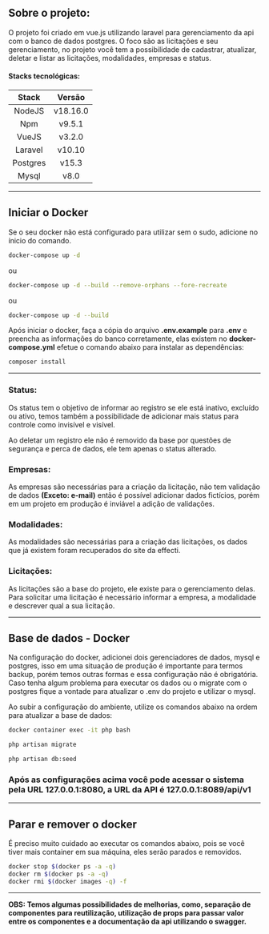 ## Sobre o projeto:

O projeto foi criado em vue.js utilizando laravel para gerenciamento da api com o banco de dados postgres. O foco são as licitações e seu gerenciamento, no projeto você tem a possibilidade de cadastrar, atualizar, deletar e listar as licitações, modalidades, empresas e status.

#### **Stacks tecnológicas:**

|  Stack   |  Versão  |
| :------: | :------: |
|  NodeJS  | v18.16.0 |
|   Npm    |  v9.5.1  |
|  VueJS   |  v3.2.0  |
| Laravel  |  v10.10  |
| Postgres |  v15.3   |
|  Mysql   |   v8.0   |

---

## Iniciar o Docker

Se o seu docker não está configurado para utilizar sem o sudo, adicione no ínicio do comando.

```bash
docker-compose up -d
```

ou

```bash
docker-compose up -d --build --remove-orphans --fore-recreate
```

ou

```bash
docker-compose up -d --build
```

Após iniciar o docker, faça a cópia do arquivo **.env.example** para **.env** e preencha as informações do banco corretamente, elas existem no **docker-compose.yml** efetue o comando abaixo para instalar as dependências:

```bash
composer install
```

---

### **Status:**

Os status tem o objetivo de informar ao registro se ele está inativo, excluído ou ativo, temos também a possibilidade de adicionar mais status para controle como invisível e visível.

Ao deletar um registro ele não é removido da base por questões de segurança e perca de dados, ele tem apenas o status alterado.

### **Empresas:**

As empresas são necessárias para a criação da licitação, não tem validação de dados **(Exceto: e-mail)** então é possível adicionar dados fictícios, porém em um projeto em produção é inviável a adição de validações.

### **Modalidades:**

As modalidades são necessárias para a criação das licitações, os dados que já existem foram recuperados do site da effecti.

### **Licitações:**

As licitações são a base do projeto, ele existe para o gerenciamento delas. Para solicitar uma licitação é necessário informar a empresa, a modalidade e descrever qual a sua licitação.

---

## **Base de dados - Docker**

Na configuração do docker, adicionei dois gerenciadores de dados, mysql e postgres, isso em uma situação de produção é importante para termos backup, porém temos outras formas e essa configuração não é obrigatória. Caso tenha algum problema para executar os dados ou o migrate com o postgres fique a vontade para atualizar o .env do projeto e utilizar o mysql.

Ao subir a configuração do ambiente, utilize os comandos abaixo na ordem para atualizar a base de dados:

```bash
docker container exec -it php bash
```

```bash
php artisan migrate
```

```bash
php artisan db:seed
```

### Após as configurações acima você pode acessar o sistema pela URL **127.0.0.1:8080**, a URL da API é **127.0.0.1:8089/api/v1**

---

## Parar e remover o docker

É preciso muito cuidado ao executar os comandos abaixo, pois se você tiver mais container em sua máquina, eles serão parados e removidos.

```bash
docker stop $(docker ps -a -q)
docker rm $(docker ps -a -q)
docker rmi $(docker images -q) -f
```

---

**OBS: Temos algumas possibilidades de melhorias, como, separação de componentes para reutilização, utilização de props para passar valor entre os componentes e a documentação da api utilizando o swagger.**
